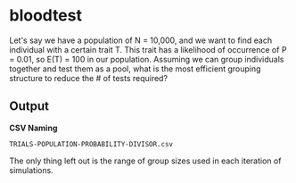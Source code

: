 # bloodtest

Let's say we have a population of N = 10,000, and we want to find each individual with a certain trait T. This trait has a likelihood of occurrence of P = 0.01, so E(T) = 100 in our population. Assuming we can group individuals together and test them as a pool, what is the most efficient grouping structure to reduce the # of tests required?

## Output

**CSV Naming**

`TRIALS-POPULATION-PROBABILITY-DIVISOR.csv`

The only thing left out is the range of group sizes used in each iteration of simulations.
